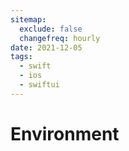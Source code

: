 ```yaml
---
sitemap:
  exclude: false
  changefreq: hourly
date: 2021-12-05
tags:
  - swift
  - ios
  - swiftui
---
```


# Environment

